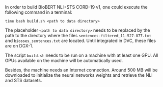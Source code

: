 In order to build BioBERT NLI+STS CORD-19 v1, one could execute the following
command in a terminal:

```
time bash build.sh <path to data directory>
```

The placeholder `<path to data directory>` needs to be replaced by the path to
the directory where the files `sentences-filtered_11-527-877.txt` and
`biosses_sentences.txt` are located. Until integrated in DVC, these files are
on DGX-1.

The script `build.sh` needs to be run on a machine with at least one GPU. All
GPUs available on the machine will be automatically used. 

Besides, the machine needs an Internet connection. Around 500 MB will be
downloaded to initialize the neural networks weights and retrieve the NLI and
STS datasets.
